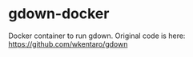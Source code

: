 # gdown-docker
Docker container to run gdown. Original code is here: https://github.com/wkentaro/gdown
